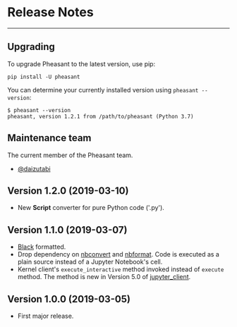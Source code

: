 # Release Notes

---

## Upgrading

To upgrade Pheasant to the latest version, use pip:

~~~
pip install -U pheasant
~~~

You can determine your currently installed version using `pheasant --version`:

~~~
$ pheasant --version
pheasant, version 1.2.1 from /path/to/pheasant (Python 3.7)
~~~

## Maintenance team

The current member of the Pheasant team.

* [@daizutabi](https://github.com/daizutabi/)

## Version 1.2.0 (2019-03-10)

* New **Script** converter for pure Python code ('.py').

## Version 1.1.0 (2019-03-07)

* [Black](https://github.com/ambv/black) formatted.
* Drop dependency on [nbconvert](https://nbconvert.readthedocs.io/en/latest/) and [nbformat](https://nbformat.readthedocs.io/en/latest/). Code is executed as a plain source instead of a Jupyter Notebook's cell.
* Kernel client's `execute_interactive` method invoked instead of `execute` method. The method is new in Version 5.0 of [jupyter_client](https://jupyter-client.readthedocs.io/en/stable/index.html).

## Version 1.0.0 (2019-03-05)

* First major release.
